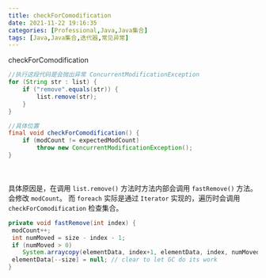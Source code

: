 ```yaml
---
title: checkForComodification
date: 2021-11-22 19:16:35
categories: [Professional,Java,Java集合]
tags: [Java,Java集合,迭代器,常见异常]
---
```


checkForComodification

```Java
//执行这段代码是会抛出异常 ConcurrentModificationException
for (String str : list) {   
    if ("remove".equals(str)) {
        list.remove(str);
    }
}

//具体位置
final void checkForComodification() {  
 	if (modCount != expectedModCount)  
 		throw new ConcurrentModificationException();  
}
```

<!-- more -->　　

具体原因是，在调用 `list.remove()` 方法时方法内部会调用 `fastRemove()` 方法。会修改 `modCount`。
而 `foreach` 实际是通过 `Iterator` 实现的，遍历时会调用 `checkForComodification` 检查集合。

```Java
private void fastRemove(int index) {  
 modCount++;  
 int numMoved = size - index - 1;  
 if (numMoved > 0)  
 	System.arraycopy(elementData, index+1, elementData, index, numMoved);  
 elementData[--size] = null; // clear to let GC do its work  
}
```